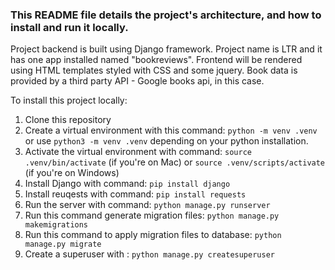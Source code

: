 ### This README file details the project's architecture, and how to install and run it locally.

Project backend is built using Django framework.  Project name is LTR and it has one app installed named "bookreviews".
Frontend will be rendered using HTML templates styled with CSS and some jquery.
Book data is provided by a third party API - Google books api, in this case.

To install this project locally:
1. Clone this repository
2. Create a virtual environment with this command: `python -m venv .venv` or use `python3 -m venv .venv` depending on your python installation.
3. Activate the virtual environment with command: `source .venv/bin/activate` (if you're on Mac) or `source .venv/scripts/activate` (if you're on Windows)
4. Install Django with command: `pip install django`
5. Install reuqests with command: `pip install requests`
6. Run the server with command: `python manage.py runserver`
7. Run this command generate migration files: `python manage.py makemigrations`
8. Run this command to apply migration files to database: `python manage.py migrate`
9. Create a superuser with : `python manage.py createsuperuser`


